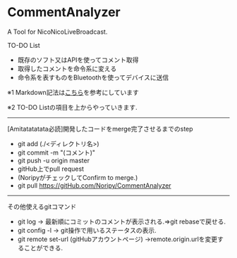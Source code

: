 # CommentAnalyzer
A Tool for NicoNicoLiveBroadcast.

TO-DO List

- 既存のソフト又はAPIを使ってコメント取得
- 取得したコメントを命令系に変える
- 命令系を表すものをBluetoothを使ってデバイスに送信

※1 Markdown記法は[こちら](http://qiita.com/Qiita/items/c686397e4a0f4f11683d)を参考にしています

※2 TO-DO Listの項目を上からやっていきます.

--------------------------------------------------------------------------------------------------------------------------------------
[Amitatatatata必読]開発したコードをmerge完了させるまでのstep

- git add (./<ディレクトリ名>)
- git commit -m "(コメント)"
- git push -u origin master
- gitHub上でpull request
- (NoripyがチェックしてConfirm to merge.)
- git pull https://gitHub.com/Noripy/CommentAnalyzer

--------------------------------------------------------------------------------------------------------------------------------------
その他使えるgitコマンド

- git log → 最新順にコミットのコメントが表示される.⇒git rebaseで戻せる.
- git config -l → git操作で用いるステータスの表示.
- git remote set-url (gitHubアカウントページ) →remote.origin.urlを変更することができる.
